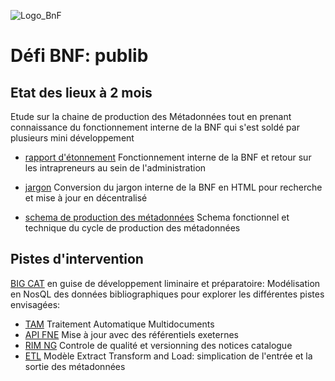 ![Logo_BnF](https://upload.wikimedia.org/wikipedia/commons/8/84/Logo_BnF.svg)

# Défi BNF: publib

## Etat des lieux à 2 mois

Etude sur la chaine de production des Métadonnées tout en prenant connaissance du fonctionnement interne de la BNF
qui s'est soldé par plusieurs mini développement

* [rapport d'étonnement](https://github.com/eig-2017/publib/tree/master/jargon/) Fonctionnement interne de la BNF et retour sur les intrapreneurs au sein de l'administration

* [jargon](https://github.com/eig-2017/publib/tree/master/jargon/) Conversion du jargon interne de la BNF en HTML pour recherche et mise à jour en décentralisé

* [schema de production des métadonnées](https://github.com/eig-2017/publib/tree/master/jargon/) Schema fonctionnel et technique du cycle de production des métadonnées


## Pistes d'intervention
[BIG CAT](./big_cat) en guise de développement liminaire et préparatoire: Modélisation en  NosQL des données bibliographiques pour explorer les différentes pistes envisagées:

* [TAM](./tam) Traitement Automatique Multidocuments
* [API FNE](./fne) Mise à jour avec des référentiels exeternes
* [RIM NG](./rim) Controle de qualité et versionning des notices catalogue
* [ETL](./etl) Modèle Extract Transform and Load: simplication de l'entrée et la sortie des métadonnées
